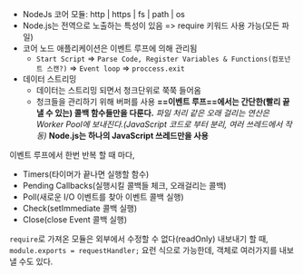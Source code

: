 - NodeJs 코어 모듈: http | https | fs | path | os
- Node.js는 전역으로 노출하는 특성이 있음 => require 키워드 사용 가능(모든 파일)
- 코어 노드 애플리케이션은 이벤트 루프에 의해 관리됨 
	- `Start Script` => `Parse Code, Register Variables & Functions(컴포넌트 스캔?)` => `Event loop` => `proccess.exit`
- 데이터 스트리밍
	- 데이터는 스트리밍 되면서 청크단위로 쭉쭉 들어옴
	- 청크들을 관리하기 위해 버퍼를 사용
**==이벤트 루프==에서는 간단한(빨리 끝낼 수 있는) 콜백 함수들만을 다룬다.**
_파일 처리 같은 오래 걸리는 연산은 Worker Pool에 보내진다.(JavaScript 코드로 부터 분리, 여러 쓰레드에서 작동)_
**Node.js는 하나의 JavaScript 쓰레드만을 사용**

이벤트 루프에서 한번 반복 할 때 마다,
- Timers(타이머가 끝나면 실행할 함수)
- Pending Callbacks(실행시킬 콜백들 체크, 오래걸리는 콜백)
- Poll(새로운 I/O 이벤트를 찾아 이벤트 콜백 실행)
- Check(setImmediate 콜백 실행)
- Close(close Event 콜백 실행)

`require`로 가져온 모듈은 외부에서 수정할 수 없다(readOnly)
내보내기 할 때, `module.exports = requestHandler;` 요런 식으로 가능한데, 객체로 여러가지를 내보낼 수도 있다.